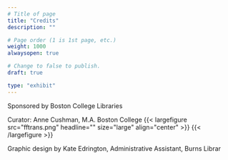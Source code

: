 ```yaml
---
# Title of page
title: "Credits"
description: ""

# Page order (1 is 1st page, etc.)
weight: 1000
alwaysopen: true

# Change to false to publish.
draft: true

type: "exhibit"
---
```


Sponsored by Boston College Libraries


Curator: Anne Cushman, M.A. Boston College
{{< largefigure src="fftrans.png"
                headline=""
                size="large" align="center" >}}
{{< /largefigure >}}

Graphic design by Kate Edrington, Administrative Assistant, Burns Librar